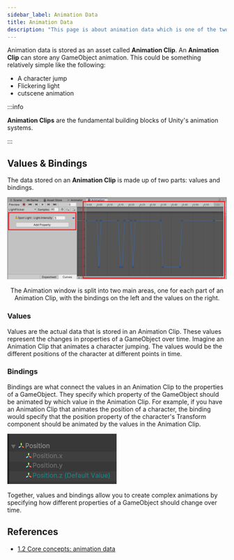 ```yaml
---
sidebar_label: Animation Data
title: Animation Data
description: "This page is about animation data which is one of the two core concepts for creating an animation in Unity."
---
```


Animation data is stored as an asset called __Animation Clip__. An __Animation Clip__ can store any GameObject animation. This could be something relatively simple like the following:

- A character jump
- Flickering light
- cutscene animation

:::info

__Animation Clips__ are the fundamental building blocks of Unity's animation systems.

:::

## Values & Bindings

The data stored on an __Animation Clip__ is made up of two parts: values and bindings.

![values and bindings](_assets-01/values-bindings.png)

<center>The Animation window is split into two main areas, one for each part of an Animation Clip, with the bindings on the left and the values on the right.</center>

### Values

Values are the actual data that is stored in an Animation Clip. These values represent the changes in properties of a GameObject over time. Imagine an Animation Clip that animates a character jumping. The values would be the different positions of the character at different points in time.

### Bindings

Bindings are what connect the values in an Animation Clip to the properties of a GameObject. They specify which property of the GameObject should be animated by which value in the Animation Clip. For example, if you have an Animation Clip that animates the position of a character, the binding would specify that the position property of the character's Transform component should be animated by the values in the Animation Clip.

![bindings](_assets-01/bindings.png)

Together, values and bindings allow you to create complex animations by specifying how different properties of a GameObject should change over time.

## References

- [1.2 Core concepts: animation data](https://learn.unity.com/tutorial/lesson-1-2-animation-systems-core-concepts-animation-data)